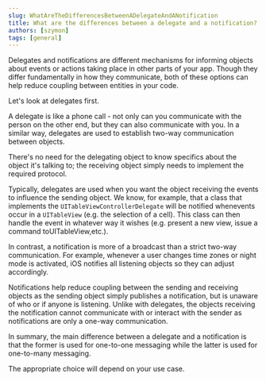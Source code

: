 ```yaml
---
slug: WhatAreTheDifferencesBetweenADelegateAndANotification
title: What are the differences between a delegate and a notification?
authors: [szymon]
tags: [general]
---
```



Delegates and notifications are different mechanisms for informing objects about events or actions taking place in other parts of your app. Though they differ fundamentally in how they communicate, both of these options can help reduce coupling between entities in your code.

Let's look at delegates first.

A delegate is like a phone call - not only can you communicate with the person on the other end, but they can also communicate with you. In a similar way, delegates are used to establish two-way communication between objects.

There's no need for the delegating object to know specifics about the object it's talking to; the receiving object simply needs to implement the required protocol.

Typically, delegates are used when you want the object receiving the events to influence the sending object. We know, for example, that a class that implements the `UITableViewControllerDelegate` will be notified whenevents occur in a `UITableView` (e.g. the selection of a cell). This class can then handle the event in whatever way it wishes (e.g. present a new view, issue a command toUITableView,etc.).

In contrast, a notification is more of a broadcast than a strict two-way communication. For example, whenever a user changes time zones or night mode is activated, iOS notifies all listening objects so they can adjust accordingly.

Notifications help reduce coupling between the sending and receiving objects as the sending object simply publishes a notification, but is unaware of who or if anyone is listening. Unlike with delegates, the objects receiving the notification cannot communicate with or interact with the sender as notifications are only a one-way communication.

In summary, the main difference between a delegate and a notification is that the former is used for one-to-one messaging while the latter is used for one-to-many messaging.

The appropriate choice will depend on your use case.
